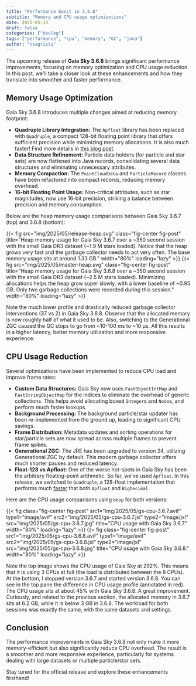 ```yaml
---
title: "Performance boost in 3.6.8"
subtitle: "Memory and CPU usage optimizations"
date: 2025-05-14
draft: false
categories: ["devlog"]
tags: ["performance", "cpu", "memory", "GC", "java"]
author: "tsagrista"
---
```


The upcoming release of **Gaia Sky 3.6.8** brings significant performance improvements, focusing on memory optimization and CPU usage reduction. In this post, we'll take a closer look at these enhancements and how they translate into smoother and faster performance.

<!--more-->

## Memory Usage Optimization

Gaia Sky 3.6.8 introduces multiple changes aimed at reducing memory footprint:

* **Quadruple Library Integration:** The `Apfloat` library has been replaced with `Quadruple`, a compact 128-bit floating point library that offers sufficient precision while minimizing memory allocations. It is also much faster! Find more details in [this blog post](https://tonisagrista.com/blog/2025/quadruple-joins-party/).
* **Data Structure Refinement:** Particle data holders (for particle and star sets) are now flattened into Java records, consolidating several data structures and eliminating unnecessary attributes.
* **Memory Compaction:** The `PointCloudData` and `ParticleRecord` classes have been refactored into compact records, reducing memory overhead.
* **16-bit Floating Point Usage:** Non-critical attributes, such as star magnitudes, now use 16-bit precision, striking a balance between precision and memory consumption.

Below are the heap memory usage comparisons between Gaia Sky 3.6.7 (top) and 3.6.8 (bottom):

{{< fig src="img/2025/05/release-heap.svg" class="fig-center fig-post" title="Heap memory usage for Gaia Sky 3.6.7 over a \~350 second session with the small Gaia DR3 dataset (\~1.9 M stars loaded). Notice that the heap grows very fast and the garbage collector needs to act very often. The base memory usage sits at around 1.33 GB." width="80%" loading="lazy" >}}
{{< fig src="img/2025/05/master-heap.svg" class="fig-center fig-post" title="Heap memory usage for Gaia Sky 3.6.8 over a \~350 second session with the small Gaia DR3 dataset (\~2.5 M stars loaded). Minimizing allocations helps the heap grow super slowly, with a lower baseline of \~0.95 GB. Only two garbage collections were recorded during this session." width="80%" loading="lazy" >}}

Note the much lower profile and drastically reduced garbage collector interventions (37 vs 2) in Gaia Sky 3.6.8. Observe that the allocated memory is now roughly half of what it used to be. Also, switching to the Generational ZGC caused the GC stops to go from \~10-100 ms to \~10 μs.  All this results in a higher latency, better memory utilization and more responsive experience.

## CPU Usage Reduction

Several optimizations have been implemented to reduce CPU load and improve frame rates:

* **Custom Data Structures:** Gaia Sky now uses `FastObjectIntMap` and `FastStringObjectMap` for the indices to eliminate the overhead of generic collections. This helps avoid allocating boxed `Integer`s and `Node`s, and perform much faster lookups.
* **Background Processing:** The background particle/star updater has been re-implemented from the ground up, leading to significant CPU savings.
* **Frame Distribution:** Metadata updates and sorting operations for star/particle sets are now spread across multiple frames to prevent frame spikes.
* **Generational ZGC:** The JRE has been upgraded to version 24, utilizing Generational ZGC by default. This modern garbage collector offers much shorter pauses and reduced latency.
* **Float-128 vs Apfloat:** One of the worse hot-spots in Gaia Sky has been the arbitrary floating-point arithmetic. So far, we've used `Apfloat`. In this release, we switched to `Quadruple`, a 128-float implementation that performs much [faster](https://tonisagrista.com/blog/2025/quadruple-joins-party/) that both `Apfloat` and `BigDecimal`.

Here are the CPU usage comparisons using `btop` for both versions:

{{< fig class="fig-center fig-post" src1="img/2025/05/gs-cpu-3.6.7.avif" type1="image/avif" src2="img/2025/05/gs-cpu-3.6.7.jxl" type2="image/jxl" src="img/2025/05/gs-cpu-3.6.7.jpg" title="CPU usage with Gaia Sky 3.6.7." width="80%" loading="lazy" >}}
{{< fig class="fig-center fig-post" src1="img/2025/05/gs-cpu-3.6.8.avif" type1="image/avif" src2="img/2025/05/gs-cpu-3.6.8.jxl" type2="image/jxl" src="img/2025/05/gs-cpu-3.6.8.jpg" title="CPU usage with Gaia Sky 3.6.8." width="80%" loading="lazy" >}}

Note the top image shows the CPU usage of Gaia Sky at 292%. This means that it is using 3 CPUs at full (the load is distributed between the 8 CPUs). At the bottom, I stopped version 3.6.7 and started version 3.6.8. You can see in the top pane the difference in CPU usage profile (annotated in red). The CPU usage sits at about 45% with Gaia Sky 3.6.8. A great improvement.
Curiously, and related to the previous section, the allocated memory in 3.6.7 sits at 6.2 GB, while it is below 3 GB in 3.6.8. The workload for both sessions was exactly the same, with the same datasets and settings.

## Conclusion

The performance improvements in Gaia Sky 3.6.8 not only make it more memory-efficient but also significantly reduce CPU overhead. The result is a smoother and more responsive experience, particularly for systems dealing with large datasets or multiple particle/star sets.

Stay tuned for the official release and explore these enhancements firsthand!
